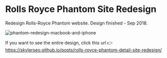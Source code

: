 # Rolls Royce Phantom Site Redesign
 Redesign Rolls-Royce Phantom website. Design finished - Sep 2018.

![phantom-redesign-macbook-and-iphone](https://user-images.githubusercontent.com/59784467/92335086-872ca280-f0ce-11ea-95b1-6a7a94c5137f.png)

If you want to see the entire design, click this url 👉
<https://skylerseo.github.io/posts/rolls-royce-phantom-detail-site-redesign/>
